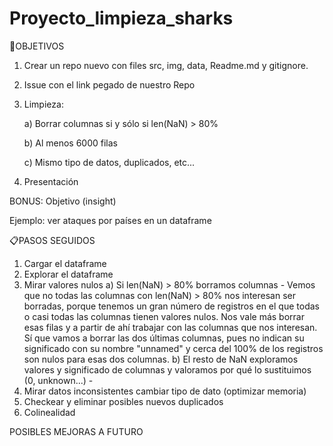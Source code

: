 # Proyecto_limpieza_sharks

🎯OBJETIVOS

1) Crear un repo nuevo con files src, img, data, Readme.md y gitignore.

2) Issue con el link pegado de nuestro Repo

3) Limpieza:

    a) Borrar columnas si y sólo si len(NaN) > 80%
    
    b) Al menos 6000 filas
    
    c) Mismo tipo de datos, duplicados, etc...

4) Presentación

BONUS: Objetivo (insight)

Ejemplo: ver ataques por países en un dataframe





📋PASOS SEGUIDOS

1) Cargar el dataframe
2) Explorar el dataframe
3) Mirar valores nulos
    a) Si len(NaN) > 80% borramos columnas
        - Vemos que no todas las columnas con len(NaN) > 80% nos interesan ser borradas, porque tenemos un gran número de registros en el que todas o casi todas las columnas tienen valores nulos. Nos vale más borrar esas filas y a partir de ahí trabajar con las columnas que nos interesan. Sí que vamos a borrar las dos últimas columnas, pues no indican su significado con su nombre "unnamed" y cerca del 100% de los registros son nulos para esas dos columnas.
    b) El resto de NaN exploramos valores y significado de columnas y valoramos por qué lo sustituimos (0, unknown...)
        - 
4) Mirar datos inconsistentes
    cambiar tipo de dato (optimizar memoria)
5) Checkear y eliminar posibles nuevos duplicados
6) Colinealidad


POSIBLES MEJORAS A FUTURO

